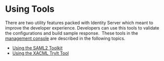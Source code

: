 # Using Tools

There are two utility features packed with Identity Server which
meant to improve the developer experience. Developers can use this tools
to validate the configurations and build sample response.  These tools
in the [management
console](../../setup/getting-started-with-the-management-console) are described in
the following topics.

-   [Using the SAML2 Toolkit](../../using-wso2-identity-server/using-the-saml2-toolkit)
-   [Using the XACML TryIt Tool](../../using-wso2-identity-server/using-the-xacml-tryit-tool)

